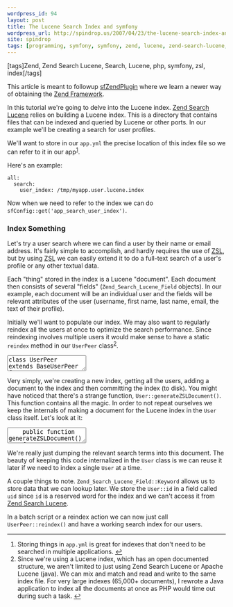 ```yaml
---
wordpress_id: 94
layout: post
title: The Lucene Search Index and symfony
wordpress_url: http://spindrop.us/2007/04/23/the-lucene-search-index-and-symfony/
site: spindrop
tags: [programming, symfony, symfony, zend, lucene, zend-search-lucene, php, search, index]
---
```

[tags]Zend, Zend Search Lucene, Search, Lucene, php, symfony, zsl, index[/tags]

[s1]: http://spindrop.us/2006/08/25/using-zend-search-lucene-in-a-symfony-app/
[wf]: http://workface.com/
[sf]: http://symfony-project.com/
[p]: http://archivemati.ca/2007/03/08/zend-search-lucene-symfony-and-the-ica-atom-application/
[zsl]: http://framework.zend.com/manual/en/zend.search.html
[symfony]: http://symfony-project.com/
[szp]: http://www.symfony-project.com/trac/browser/plugins/sfZendPlugin
[zf]: http://framework.zend.com/
[p]: http://archivemati.ca/2007/03/08/zend-search-lucene-symfony-and-the-ica-atom-application/
[zfb]: http://www.symfony-project.com/book/trunk/17-Extending-Symfony#Bridges%20to%20Other%20Framework%20Components

This article is meant to followup [sfZendPlugin](http://spindrop.us/2007/04/10/sfzendplugin/) where we learn a newer way of obtaining the [Zend Framework][zf].

In this tutorial we're going to delve into the Lucene index.  [Zend Search Lucene][zsl] relies on building a Lucene index.  This is a directory that contains files that can be indexed and queried by Lucene or other ports.  In our example we'll be creating a search for user profiles. 



<!--more-->

[s1]: http://spindrop.us/2006/08/25/using-zend-search-lucene-in-a-symfony-app/
[wf]: http://workface.com/
[sf]: http://symfony-project.com/
[p]: http://archivemati.ca/2007/03/08/zend-search-lucene-symfony-and-the-ica-atom-application/
[zsl]: http://framework.zend.com/manual/en/zend.search.html
[symfony]: http://symfony-project.com/
[szp]: http://www.symfony-project.com/trac/browser/plugins/sfZendPlugin
[zf]: http://framework.zend.com/
[p]: http://archivemati.ca/2007/03/08/zend-search-lucene-symfony-and-the-ica-atom-application/
[zfb]: http://www.symfony-project.com/book/trunk/17-Extending-Symfony#Bridges%20to%20Other%20Framework%20Components


We'll want to store in our `app.yml` the precise location of this index file so we can refer to it in our app<sup id="#fnr_lucene_index1">[1](#fn_lucene_index1)</sup>.

Here's an example:

    all:
      search:
	    user_index: /tmp/myapp.user.lucene.index

Now when we need to refer to the index we can do `sfConfig::get('app_search_user_index')`.

### Index Something

Let's try a user search where we can find a user by their name or email address.  It's fairly simple to accomplish, and hardly requires the use of [<acronym title="Zend Search Lucene">ZSL</acronym>][zsl], but by using <acronym title="Zend Search Lucene">ZSL</acronym> we can easily extend it to do a full-text search of a user's profile or any other textual data.

Each "thing" stored in the index is a Lucene "document".  Each document then consists of several "fields" (`Zend_Search_Lucene_Field` objects).  In our example, each document will be an individual user and the fields will be relevant attributes of the user (username, first name, last name, email, the text of their profile).

Initially we'll want to populate our index.  We may also want to regularly reindex all the users at once to optimize the search performance.  Since reindexing involves multiple users it would make sense to have a static `reindex` method in our `UserPeer` class<sup id="#fnr_lucene_index2">[2](#fn_fn_lucene_index2)</sup>.

<div><textarea name="code" class="php">
class UserPeer extends BaseUserPeer
{
	public static function reindex()
	{
		$index = Zend_Search_Lucene::create(sfConfig::get('app_search_user_index'));

		$user = UserPeer::doSelect(new Criteria());
		foreach ($users AS $user)
		{
			$index->addDocument($user->generateZSLDocument());
		}

		return $index;
	}
}
</textarea></div>

Very simply, we're creating a new index, getting all the users, adding a document to the index and then committing the index (to disk).  You might have noticed that there's a strange function, `User::generateZSLDocument()`.  This function contains all the magic.  In order to not repeat ourselves we keep the internals of making a document for the Lucene index in the `User` class itself.  Let's look at it:

<div><textarea name="code" class="php">
	public function generateZSLDocument()
	{
		$doc = new Zend_Search_Lucene_Document();
		$doc->addField(Zend_Search_Lucene_Field::Keyword('uid', $this->getId()));
		$doc->addField(Zend_Search_Lucene_Field::Keyword('username', $this->getUsername()));
		$doc->addField(Zend_Search_Lucene_Field::Keyword('email', $this->getEmail()));
		$doc->addField(Zend_Search_Lucene_Field::Text('firstname', $this->getFirstname()));
		$doc->addField(Zend_Search_Lucene_Field::Text('lastname', $this->getLastname()));
		/* An unstored contents field as an aggregate 
          * of all data is no longer needed in *ZEND* Lucene 
          * But it's here.
          */
		$doc->addField(Zend_Search_Lucene_Field::Unstored('contents', implode(' ', array($this->getEmail(), $this->getFirstname(), $this->getLastname(), $this->getUsername())));
		return $doc;
	}
</textarea></div>

We're really just dumping the relevant search terms into this document.  The beauty of keeping this code internalized in the `User` class is we can reuse it later if we need to index a single `User` at a time.

A couple things to note.  `Zend_Search_Lucene_Field::Keyword` allows us to store data that we can lookup later.  We store the `User::id` in a field called `uid` since `id` is a reserved word for the index and we can't access it from [Zend Search Lucene][zsl].

In a batch script or a reindex action we can now just call `UserPeer::reindex()` and have a working search index for our users.

<div id="footnotes">
	<hr/>
	<ol>
		<li id="fn_lucene_index1">Storing things in <code>app.yml</code> is great for indexes that don't need to be searched in multiple applications. <a href="#fnr_lucene_index1" class="footnoteBackLink"  title="Jump back to footnote 1 in the text.">&#8617;</a></li>
		<li id="fn_lucene_index2">
Since we're using a Lucene index, which has an open documented structure, we aren't limited to just using Zend Search Lucene or Apache Lucene (java).  We can mix and match and read and write to the same index file.  For very large indexes (65,000+ documents), I rewrote a Java application to index all the documents at once as PHP would time out during such a task.
<a href="#fnr_lucene_index2" class="footnoteBackLink"  title="Jump back to footnote 2 in the text.">&#8617;</a></li>
	</ol>
</div>
